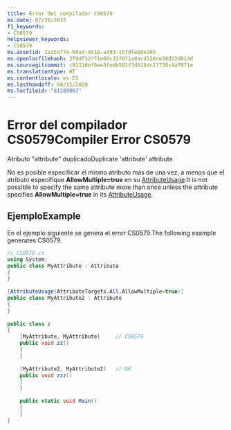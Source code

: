 ```yaml
---
title: Error del compilador CS0579
ms.date: 07/20/2015
f1_keywords:
- CS0579
helpviewer_keywords:
- CS0579
ms.assetid: 1a15af7e-60ad-4418-a493-15fdfe08e7db
ms.openlocfilehash: 2f9df127f1e66c33f071a8acd126ce38d33d013d
ms.sourcegitcommit: c91110ef6ee3fedb591f3d628dc17739c4a7071e
ms.translationtype: HT
ms.contentlocale: es-ES
ms.lasthandoff: 04/15/2020
ms.locfileid: "81389067"
---
```

# <a name="compiler-error-cs0579"></a><span data-ttu-id="054f3-102">Error del compilador CS0579</span><span class="sxs-lookup"><span data-stu-id="054f3-102">Compiler Error CS0579</span></span>
<span data-ttu-id="054f3-103">Atributo "attribute" duplicado</span><span class="sxs-lookup"><span data-stu-id="054f3-103">Duplicate 'attribute' attribute</span></span>  
  
 <span data-ttu-id="054f3-104">No es posible especificar el mismo atributo más de una vez, a menos que el atributo especifique **AllowMultiple=true** en su [AttributeUsage](../../language-reference/attributes/general.md).</span><span class="sxs-lookup"><span data-stu-id="054f3-104">It is not possible to specify the same attribute more than once unless the attribute specifies **AllowMultiple=true** in its [AttributeUsage](../../language-reference/attributes/general.md).</span></span>  
  
## <a name="example"></a><span data-ttu-id="054f3-105">Ejemplo</span><span class="sxs-lookup"><span data-stu-id="054f3-105">Example</span></span>  
 <span data-ttu-id="054f3-106">En el ejemplo siguiente se genera el error CS0579.</span><span class="sxs-lookup"><span data-stu-id="054f3-106">The following example generates CS0579.</span></span>  
  
```csharp  
// CS0579.cs  
using System;  
public class MyAttribute : Attribute  
{  
}  
  
[AttributeUsage(AttributeTargets.All,AllowMultiple=true)]  
public class MyAttribute2 : Attribute  
{  
}  
  
public class z  
{  
    [MyAttribute, MyAttribute]     // CS0579  
    public void zz()  
    {  
    }  
  
    [MyAttribute2, MyAttribute2]   // OK  
    public void zzz()  
    {  
    }  
  
    public static void Main()  
    {  
    }  
}  
```
